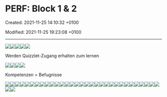 # PERF: Block 1 & 2

Created: 2021-11-25 14:10:32 +0100

Modified: 2021-11-25 19:23:08 +0100

---

![](../media/S2_01_PERF_Personalfuehrung-2-PERF--Block-1-&-2-image1.png)![](../media/S2_01_PERF_Personalfuehrung-2-PERF--Block-1-&-2-image2.png)![](../media/S2_01_PERF_Personalfuehrung-2-PERF--Block-1-&-2-image3.png)![](../media/S2_01_PERF_Personalfuehrung-2-PERF--Block-1-&-2-image4.png)![](../media/S2_01_PERF_Personalfuehrung-2-PERF--Block-1-&-2-image5.png)

Werden Quizzlet-Zugang erhalten zum lernen





![](../media/S2_01_PERF_Personalfuehrung-2-PERF--Block-1-&-2-image6.png)![](../media/S2_01_PERF_Personalfuehrung-2-PERF--Block-1-&-2-image7.png)![](../media/S2_01_PERF_Personalfuehrung-2-PERF--Block-1-&-2-image8.png)![](../media/S2_01_PERF_Personalfuehrung-2-PERF--Block-1-&-2-image9.png)

Kompetenzen = Befugnisse



![](../media/S2_01_PERF_Personalfuehrung-2-PERF--Block-1-&-2-image10.png)![](../media/S2_01_PERF_Personalfuehrung-2-PERF--Block-1-&-2-image11.png)![](../media/S2_01_PERF_Personalfuehrung-2-PERF--Block-1-&-2-image12.png)![](../media/S2_01_PERF_Personalfuehrung-2-PERF--Block-1-&-2-image13.png)![](../media/S2_01_PERF_Personalfuehrung-2-PERF--Block-1-&-2-image14.png)![](../media/S2_01_PERF_Personalfuehrung-2-PERF--Block-1-&-2-image15.png)![](../media/S2_01_PERF_Personalfuehrung-2-PERF--Block-1-&-2-image16.png)![](../media/S2_01_PERF_Personalfuehrung-2-PERF--Block-1-&-2-image17.png)![](../media/S2_01_PERF_Personalfuehrung-2-PERF--Block-1-&-2-image18.png)![](../media/S2_01_PERF_Personalfuehrung-2-PERF--Block-1-&-2-image19.png)![](../media/S2_01_PERF_Personalfuehrung-2-PERF--Block-1-&-2-image20.png)![](../media/S2_01_PERF_Personalfuehrung-2-PERF--Block-1-&-2-image21.png)![](../media/S2_01_PERF_Personalfuehrung-2-PERF--Block-1-&-2-image22.png)![](../media/S2_01_PERF_Personalfuehrung-2-PERF--Block-1-&-2-image23.png)![](../media/S2_01_PERF_Personalfuehrung-2-PERF--Block-1-&-2-image24.png)![](../media/S2_01_PERF_Personalfuehrung-2-PERF--Block-1-&-2-image25.png)![](../media/S2_01_PERF_Personalfuehrung-2-PERF--Block-1-&-2-image26.png)![](../media/S2_01_PERF_Personalfuehrung-2-PERF--Block-1-&-2-image27.png)![](../media/S2_01_PERF_Personalfuehrung-2-PERF--Block-1-&-2-image28.png)![](../media/S2_01_PERF_Personalfuehrung-2-PERF--Block-1-&-2-image29.png)![](../media/S2_01_PERF_Personalfuehrung-2-PERF--Block-1-&-2-image30.png)![](../media/S2_01_PERF_Personalfuehrung-2-PERF--Block-1-&-2-image31.png)![](../media/S2_01_PERF_Personalfuehrung-2-PERF--Block-1-&-2-image32.png)![](../media/S2_01_PERF_Personalfuehrung-2-PERF--Block-1-&-2-image33.png)![](../media/S2_01_PERF_Personalfuehrung-2-PERF--Block-1-&-2-image34.png)![](../media/S2_01_PERF_Personalfuehrung-2-PERF--Block-1-&-2-image35.png)![](../media/S2_01_PERF_Personalfuehrung-2-PERF--Block-1-&-2-image36.png)![](../media/S2_01_PERF_Personalfuehrung-2-PERF--Block-1-&-2-image37.png)![](../media/S2_01_PERF_Personalfuehrung-2-PERF--Block-1-&-2-image38.png)![](../media/S2_01_PERF_Personalfuehrung-2-PERF--Block-1-&-2-image39.png)![](../media/S2_01_PERF_Personalfuehrung-2-PERF--Block-1-&-2-image40.png)![](../media/S2_01_PERF_Personalfuehrung-2-PERF--Block-1-&-2-image41.png)![](../media/S2_01_PERF_Personalfuehrung-2-PERF--Block-1-&-2-image42.png)










































